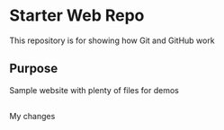 # Starter Web Repo

This repository is for showing how Git and GitHub work

## Purpose

Sample website with plenty of files for demos

##
My changes